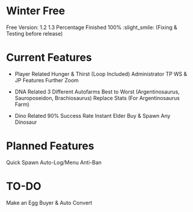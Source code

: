 # Winter Free
Free Version: 1.2
1.3 Percentage Finished 100% :slight_smile:
(Fixing & Testing before release)

# Current Features
- Player Related
Hunger & Thirst (Loop Included)
Administrator TP
WS & JP Features
Further Zoom

- DNA Related
3 Different Autofarms Best to Worst (Argentinosaurus, Sauroposeidon, Brachiosaurus)
Replace Stats (For Argentinosaurus Farm)

- Dino Related
90% Success Rate Instant Elder
Buy & Spawn Any Dinosaur

# Planned Features
Quick Spawn
Auto-Log/Menu
Anti-Ban

# TO-DO
Make an Egg Buyer & Auto Convert
